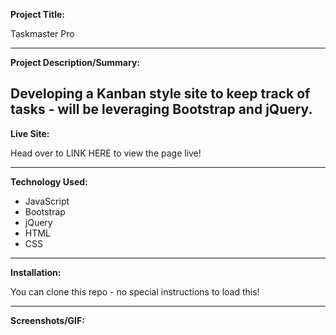 **Project Title:**

Taskmaster Pro

---

**Project Description/Summary:**

Developing a Kanban style site to keep track of tasks - will be leveraging Bootstrap and jQuery.
---

**Live Site:**

Head over to LINK HERE to view the page live!

---

**Technology Used:**

- JavaScript 
- Bootstrap
- jQuery
- HTML
- CSS

---

**Installation:**

You can clone this repo - no special instructions to load this!

---

**Screenshots/GIF:**

![]()
